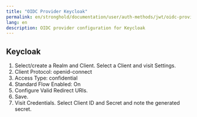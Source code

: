 ```yaml
---
title: "OIDC Provider Keycloak"
permalink: en/stronghold/documentation/user/auth-methods/jwt/oidc-providers/keycloak.html
lang: en
description: OIDC provider configuration for Keycloak
---
```


## Keycloak

1. Select/create a Realm and Client. Select a Client and visit Settings.
1. Client Protocol: openid-connect
1. Access Type: confidential
1. Standard Flow Enabled: On
1. Configure Valid Redirect URIs.
1. Save.
1. Visit Credentials. Select Client ID and Secret and note the generated secret.
